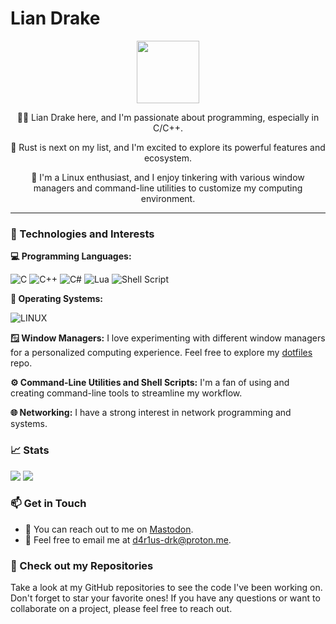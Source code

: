 # Lian Drake
<div id="header" align="center">
    <img src="https://cdn.fosstodon.org/accounts/avatars/109/479/950/225/292/925/original/9555230f080f4d47.gif" width="100"/>
    <p>👨‍💻 Lian Drake here, and I'm passionate about programming, especially in C/C++.</p>
    <p>🦀 Rust is next on my list, and I'm excited to explore its powerful features and ecosystem.</p>
    <p>🐧 I'm a Linux enthusiast, and I enjoy tinkering with various window managers and command-line utilities to customize my computing environment.</p>
</div>

---

### 🔧 Technologies and Interests
**💻 Programming Languages:**

![C](https://img.shields.io/badge/c-%2300599C.svg?style=for-the-badge&logo=c&logoColor=white) ![C++](https://img.shields.io/badge/c++-%2300599C.svg?style=for-the-badge&logo=c%2B%2B&logoColor=white) ![C#](https://img.shields.io/badge/c%23-%23239120.svg?style=for-the-badge&logo=c-sharp&logoColor=white) ![Lua](https://img.shields.io/badge/lua-%232C2D72.svg?style=for-the-badge&logo=lua&logoColor=white) ![Shell Script](https://img.shields.io/badge/shell_script-%23121011.svg?style=for-the-badge&logo=gnu-bash&logoColor=white)

**🐧 Operating Systems:**

![LINUX](https://img.shields.io/badge/Linux-FCC624?style=for-the-badge&logo=linux&logoColor=black)

**🪟 Window Managers:** I love experimenting with different window managers for
a personalized computing experience. Feel free to explore my
[dotfiles](https://github.com/d4r1us-drk/dotfiles) repo.

**⚙️ Command-Line Utilities and Shell Scripts:** I'm a fan of using and creating
command-line tools to streamline my workflow.

**🌐 Networking:** I have a strong interest in network programming and systems.

### 📈 Stats
![](https://github-readme-stats.vercel.app/api?username=d4r1us-drk&theme=gruvbox&hide_border=true&include_all_commits=true&count_private=false)
![](https://github-readme-stats.vercel.app/api/top-langs/?username=d4r1us-drk&theme=gruvbox&hide_border=true&include_all_commits=true&count_private=true&layout=compact)

### 📫 Get in Touch

- 💬 You can reach out to me on [Mastodon](https://floss.social/@d4r1us_drk).
- 📧 Feel free to email me at d4r1us-drk@proton.me.

### 👀 Check out my Repositories

Take a look at my GitHub repositories to see the code I've been working on.
Don't forget to star your favorite ones! If you have any questions or want to
collaborate on a project, please feel free to reach out.

